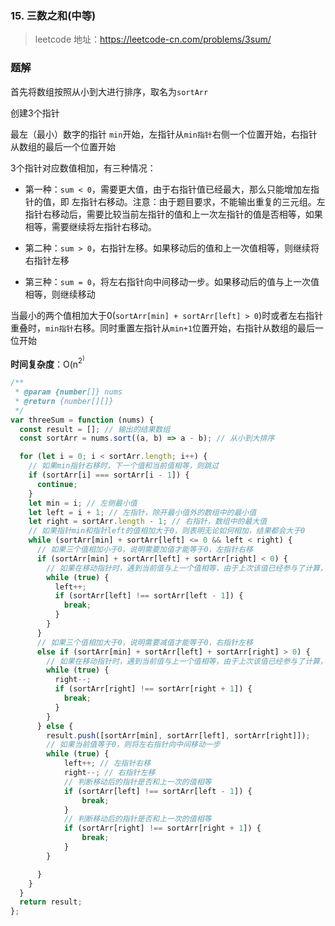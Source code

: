 ### 15. 三数之和(中等)
>leetcode 地址：https://leetcode-cn.com/problems/3sum/

### 题解
首先将数组按照从小到大进行排序，取名为`sortArr`

创建3个指针

最左（最小）数字的指针 `min`开始，左指针从`min指针`右侧一个位置开始，右指针从数组的最后一个位置开始

3个指针对应数值相加，有三种情况：

* 第一种：`sum < 0`，需要更大值，由于右指针值已经最大，那么只能增加左指针的值，即 左指针右移动。注意：由于题目要求，不能输出重复的三元组。左指针右移动后，需要比较当前左指针的值和上一次左指针的值是否相等，如果相等，需要继续将左指针右移动。

* 第二种：`sum > 0`，右指针左移。如果移动后的值和上一次值相等，则继续将右指针左移

* 第三种：`sum = 0`，将左右指针向中间移动一步。如果移动后的值与上一次值相等，则继续移动

当最小的两个值相加大于0(`sortArr[min] + sortArr[left] > 0`)时或者左右指针重叠时，`min指针`右移。同时重置左指针从`min+1`位置开始，右指针从数组的最后一位开始

**时间复杂度**：O(n<sup>2<sup>)

```js
/**
 * @param {number[]} nums
 * @return {number[][]}
 */
var threeSum = function (nums) {
  const result = []; // 输出的结果数组
  const sortArr = nums.sort((a, b) => a - b); // 从小到大排序

  for (let i = 0; i < sortArr.length; i++) {
    // 如果min指针右移时，下一个值和当前值相等，则跳过
    if (sortArr[i] === sortArr[i - 1]) {
      continue;
    }
    let min = i; // 左侧最小值
    let left = i + 1; // 左指针，除开最小值外的数组中的最小值
    let right = sortArr.length - 1; // 右指针，数组中的最大值
    // 如果指针min和指针left的值相加大于0，则表明无论如何相加，结果都会大于0
    while (sortArr[min] + sortArr[left] <= 0 && left < right) {
      // 如果三个值相加小于0，说明需要加值才能等于0，左指针右移
      if (sortArr[min] + sortArr[left] + sortArr[right] < 0) {
        // 如果在移动指针时，遇到当前值与上一个值相等，由于上次该值已经参与了计算，则继续移动指针。
        while (true) {
          left++;
          if (sortArr[left] !== sortArr[left - 1]) {
            break;
          }
        }
      }
      // 如果三个值相加大于0，说明需要减值才能等于0，右指针左移
      else if (sortArr[min] + sortArr[left] + sortArr[right] > 0) {
        // 如果在移动指针时，遇到当前值与上一个值相等，由于上次该值已经参与了计算，则继续移动指针。
        while (true) {
          right--;
          if (sortArr[right] !== sortArr[right + 1]) {
            break;
          }
        }
      } else {
        result.push([sortArr[min], sortArr[left], sortArr[right]]);
        // 如果当前值等于0，则将左右指针向中间移动一步
        while (true) {
            left++; // 左指针右移
            right--; // 右指针左移
            // 判断移动后的指针是否和上一次的值相等
            if (sortArr[left] !== sortArr[left - 1]) {
                break;
            }
            // 判断移动后的指针是否和上一次的值相等
            if (sortArr[right] !== sortArr[right + 1]) {
                break;
            }
        }

      }
    }
  }
  return result;
};
```